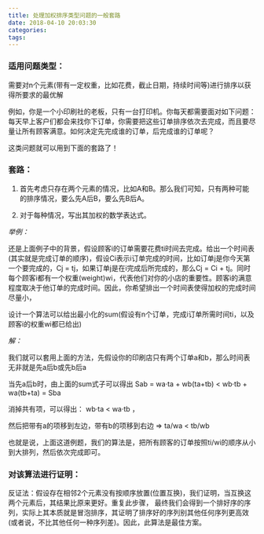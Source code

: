 ```yaml
---
title: 处理加权排序类型问题的一般套路
date: 2018-04-10 20:03:30
categories:
tags:
---
```


### 适用问题类型：

需要对n个元素(带有一定权重，比如花费，截止日期，持续时间等)进行排序以获得所要求的最优解

例如，你是一个小印刷社的老板，只有一台打印机。你每天都需要面对如下问题：每天早上客户们都会来找你下订单，你需要把这些订单排序依次去完成，而且要尽量让所有顾客满意。如何决定先完成谁的订单，后完成谁的订单呢？

这类问题就可以用到下面的套路了！



### 套路：

1. 首先考虑只存在两个元素的情况，比如A和B。那么我们可知，只有两种可能的排序情况，要么先A后B，要么先B后A。

2. 对于每种情况，写出其加权的数学表达式。

*举例：*

还是上面例子中的背景，假设顾客i的订单需要花费ti时间去完成。给出一个时间表(其实就是完成订单的顺序)，假设Ci表示i订单完成的时间，比如订单j是你今天第一个要完成的，Cj = tj，如果订单j是在i完成后所完成的，那么Cj = Ci + tj。同时每个顾客i都有一个权重(weight)wi，代表他们对你的小店的重要性。顾客i的满意程度取决于他订单的完成时间。因此，你希望排出一个时间表使得加权的完成时间尽量小，

设计一个算法可以给出最小化的sum(假设有n个订单，完成i订单所需时间ti，以及顾客i的权重wi都已给出)

*解：*

我们就可以套用上面的方法，先假设你的印刷店只有两个订单a和b，那么时间表无非就是先a后b或先b后a

当先a后b时，由上面的sum式子可以得出 Sab = wa·ta + wb(ta+tb) < wb·tb + wa(tb+ta) = Sba

消掉共有项，可以得出： wb·ta < wa·tb  ，

然后把带有a的项移到左边，带有b的项移到右边 ⇒  ta/wa < tb/wb

也就是说，上面这道例题，我们的算法是，把所有顾客的订单按照ti/wi的顺序从小到大排列，然后依次完成即可。



### 对该算法进行证明：

反证法：假设存在相邻2个元素没有按顺序放置(位置互换)，我们证明，当互换这两个元素后，其结果比原来更好。重复此步骤，
最终我们会得到一个排好序的序列，实际上其本质就是冒泡排序，其证明了排序好的序列别其他任何序列更高效(或者说，不比其他任何一种序列差)。因此，此算法是最佳方案。
